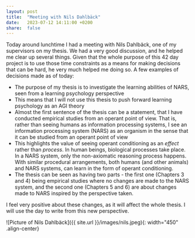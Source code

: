 ```yaml
---
layout: post
title:  "Meeting with Nils Dahlbäck"
date:   2023-07-12 14:11:00 +0200
share:  false
---
```


Today around lunchtime I had a meeting with Nils Dahlbäck, one of my supervisors on my thesis. We had a very good discussion, and he helped me clear up several things. Given that the whole purpose of this 42 day project is to use those time constraints as a means for making decisions that can be hard, he very much helped me doing so. A few examples of decisions made as of today:

- The purpose of my thesis is to investigate the learning abilities of NARS, seen from a learning psychology perspective
- This means that I will not use this thesis to push forward learning psychology as an AGI theory
- Almost the first sentence of the thesis can be a statement, that I have conducted empirical studies from an operant point of view. That is, rather than seeing humans as information processing systems, I see an information processing system (NARS) as an organism in the sense that it can be studied from an operant point of view
- This highlights the value of seeing operant conditioning as an *effect* rather than *process*. In human beings, biological processes take place. In a NARS system, only the non-axiomatic reasoning process happens. With similar procedural arrangements, both humans (and other animals) and NARS systems, can learn in the form of operant conditioning.
- The thesis can be seen as having two parts - the first one (Chapters 3 and 4) being empirical studies where no changes are made to the NARS system, and the second one (Chapters 5 and 6) are about changes made to NARS inspired by the perspective taken.

I feel very positive about these changes, as it will affect the whole thesis. I will use the day to write from this new perspective.

![Picture of Nils Dahlbäck]({{ site.url }}/images/nils.jpeg){: width="450" .align-center}

<!-- **Total number of pages written since July 7th: 0**

![Progress after Day 1]({{ site.url }}/graphs/graph_day1.png){: width="450" }

[PhD thesis Day 0]({{ site.url }}/files/thesis_day0.pdf) -->
